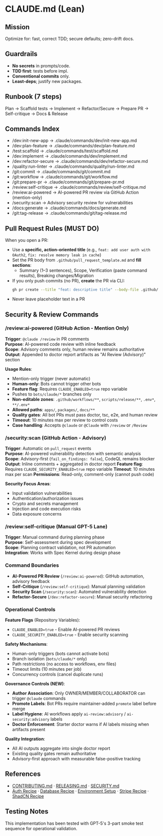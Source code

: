 # CLAUDE.md (Lean)

## Mission
Optimize for: fast, correct TDD; secure defaults; zero-drift docs.

## Guardrails
- **No secrets** in prompts/code.
- **TDD first**: tests before impl.
- **Conventional commits** only.
- **Least-deps**; justify new packages.

## Runbook (7 steps)
Plan → Scaffold tests → Implement → Refactor/Secure → Prepare PR → Self-critique → Docs & Release

## Commands Index
- /dev:init-new-app → .claude/commands/dev/init-new-app.md
- /dev:plan-feature → .claude/commands/dev/plan-feature.md
- /test:scaffold → .claude/commands/test/scaffold.md
- /dev:implement → .claude/commands/dev/implement.md
- /dev:refactor-secure → .claude/commands/dev/refactor-secure.md
- /quality:run-linter → .claude/commands/quality/run-linter.md
- /git:commit → .claude/commands/git/commit.md
- /git:workflow → .claude/commands/git/workflow.md
- /git:prepare-pr → .claude/commands/git/prepare-pr.md
- /review:self-critique → .claude/commands/review/self-critique.md
- /review:ai-powered → AI-powered PR review via GitHub Action (mention-only)
- /security:scan → Advisory security review for vulnerabilities
- /docs:generate → .claude/commands/docs/generate.md
- /git:tag-release → .claude/commands/git/tag-release.md

## Pull Request Rules (MUST DO)
When you open a PR:
- Use a **specific, action-oriented title** (e.g., `feat: add user auth with OAuth2`, `fix: resolve memory leak in cache`)
- Set the PR body from `.github/pull_request_template.md` and **fill sections**:
  - Summary (1–3 sentences), Scope, Verification (paste command results), Breaking changes/Migration
- If you only push commits (no PR), **create** the PR via CLI:
  ```bash
  gh pr create --title "feat: descriptive title" --body-file .github/pull_request_template.md
  ```
- Never leave placeholder text in a PR

## Security & Review Commands

### /review:ai-powered (GitHub Action - Mention Only)
**Trigger**: `@claude /review` in PR comments  
**Purpose**: AI-powered code review with inline feedback  
**Scope**: Advisory comments only, human review remains authoritative  
**Output**: Appended to doctor report artifacts as "AI Review (Advisory)" section  

**Usage Rules**:
- Mention-only trigger (never automatic)
- **Human-only**: Bots cannot trigger other bots
- **Feature flag**: Requires `CLAUDE_ENABLED=true` repo variable
- Pushes to `bots/claude/*` branches only  
- **Non-editable zones**: `.github/workflows/**`, `scripts/release/**`, `.env*`, `**/.env*`
- **Allowed paths**: `apps/`, `packages/`, `docs/**`
- **Quality gates**: All bot PRs must pass doctor, tsc, e2e, and human review
- **Timeout**: 10 minutes max per review to control costs
- **Case handling**: Accepts `@claude` or `@Claude` with `/review` or `/Review`

### /security:scan (GitHub Action - Advisory)
**Trigger**: Automatic on `pull_request` events  
**Purpose**: AI-powered vulnerability detection with semantic analysis  
**Scope**: Advisory-first (`fail_on_findings: false`), CodeQL remains blocker  
**Output**: Inline comments + aggregated in doctor report
**Feature flag**: Requires `CLAUDE_SECURITY_ENABLED=true` repo variable
**Timeout**: 10 minutes max per scan
**Permissions**: Read-only, comment-only (cannot push code)

**Security Focus Areas**:
- Input validation vulnerabilities
- Authentication/authorization issues  
- Crypto and secrets management
- Injection and code execution risks
- Data exposure concerns

### /review:self-critique (Manual GPT-5 Lane)
**Trigger**: Manual command during planning phase  
**Purpose**: Self-assessment during spec development  
**Scope**: Planning contract validation, not PR automation  
**Integration**: Works with Spec Kernel during design phase

### Command Boundaries
- **AI-Powered PR Review** (`/review:ai-powered`): GitHub automation, advisory feedback
- **Self-Critique** (`/review:self-critique`): Manual planning validation  
- **Security Scan** (`/security:scan`): Automated vulnerability detection
- **Refactor-Secure** (`/dev:refactor-secure`): Manual security refactoring

### Operational Controls
**Feature Flags** (Repository Variables):
- `CLAUDE_ENABLED=true` - Enable AI-powered PR reviews
- `CLAUDE_SECURITY_ENABLED=true` - Enable security scanning

**Safety Mechanisms**:
- Human-only triggers (bots cannot activate bots)
- Branch isolation (`bots/claude/*` only)
- Path restrictions (no access to workflows, env files)
- Timeout limits (10 minutes per job)
- Concurrency controls (cancel duplicate runs)

**Governance Controls (NEW)**:
- **Author Association**: Only OWNER/MEMBER/COLLABORATOR can trigger `@claude` commands
- **Promote Labels**: Bot PRs require maintainer-added `promote` label before merge
- **Label Hygiene**: AI workflows apply `ai-review:advisory` / `ai-security:advisory` labels
- **Doctor Enforcement**: Starter doctor warns if AI labels missing when artifacts present

**Quality Integration**:
- All AI outputs aggregate into single doctor report
- Existing quality gates remain authoritative  
- Advisory-first approach with measurable false-positive tracking

## References
- [CONTRIBUTING.md](CONTRIBUTING.md) · [RELEASING.md](RELEASING.md) · [SECURITY.md](SECURITY.md)
- [Auth Recipe](docs/recipes/auth.md) · [Database Recipe](docs/recipes/db.md) · [Environment Setup](docs/recipes/env-setup.md) · [Stripe Recipe](docs/recipes/stripe.md) · [ShadCN Recipe](docs/recipes/shadcn.md)

## Testing Notes
This implementation has been tested with GPT-5's 3-part smoke test sequence for operational validation.
